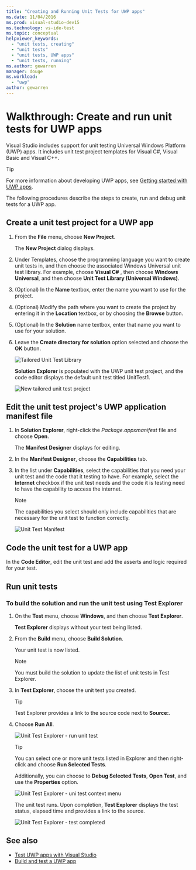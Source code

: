 ```yaml
---
title: "Creating and Running Unit Tests for UWP apps"
ms.date: 11/04/2016
ms.prod: visual-studio-dev15
ms.technology: vs-ide-test
ms.topic: conceptual
helpviewer_keywords:
  - "unit tests, creating"
  - "unit tests"
  - "unit tests, UWP apps"
  - "unit tests, running"
ms.author: gewarren
manager: douge
ms.workload:
  - "uwp"
author: gewarren
---
```

# Walkthrough: Create and run unit tests for UWP apps

Visual Studio includes support for unit testing Universal Windows Platform (UWP) apps. It includes unit test project templates for Visual C#, Visual Basic and Visual C++.

> [!TIP]
> For more information about developing UWP apps, see [Getting started with UWP apps](/windows/uwp/get-started/).

The following procedures describe the steps to create, run and debug unit tests for a UWP app.

## Create a unit test project for a UWP app

1.  From the **File** menu, choose **New Project**.

     The **New Project** dialog displays.

2.  Under Templates, choose the programming language you want to create unit tests in, and then choose the associated Windows Universal unit test library. For example, choose **Visual C#** , then choose **Windows Universal**, and then choose **Unit Test Library (Universal Windows)**.

3.  (Optional) In the **Name** textbox, enter the name you want to use for the project.

4.  (Optional) Modify the path where you want to create the project by entering it in the **Location** textbox, or by choosing the **Browse** button.

5.  (Optional) In the **Solution** name textbox, enter that name you want to use for your solution.

6.  Leave the **Create directory for solution** option selected and choose the **OK** button.

     ![Tailored Unit Test Library](../test/media/unit_test_win8_1.png)

     **Solution Explorer** is populated with the UWP unit test project, and the code editor displays the default unit test titled UnitTest1.

     ![New tailored unit test project](../test/media/unit_test_win8_unittestexplorer_newprojectcreated.png)

## Edit the unit test project's UWP application manifest file

1.  In **Solution Explorer**, right-click the *Package.appxmanifest* file and choose **Open**.

     The **Manifest Designer** displays for editing.

2.  In the **Manifest Designer**, choose the **Capabilities** tab.

3.  In the list under **Capabilities**, select the capabilities that you need your unit test and the code that it testing to have. For example, select the **Internet** checkbox if the unit test needs and the code it is testing need to have the capability to access the internet.

    > [!NOTE]
    > The capabilities you select should only include capabilities that are necessary for the unit test to function correctly.

     ![Unit Test Manifest](../test/media/unit_test_win8_.png)

## Code the unit test for a UWP app

In the **Code Editor**, edit the unit test and add the asserts and logic required for your test.

## Run unit tests

### To build the solution and run the unit test using Test Explorer

1.  On the **Test** menu, choose **Windows**, and then choose **Test Explorer**.

     **Test Explorer** displays without your test being listed.

2.  From the **Build** menu, choose **Build Solution**.

     Your unit test is now listed.

    > [!NOTE]
    > You must build the solution to update the list of unit tests in Test Explorer.

3.  In **Test Explorer**, choose the unit test you created.

    > [!TIP]
    > Test Explorer provides a link to the source code next to **Source:**.

4.  Choose **Run All**.

     ![Unit Test Explorer &#45; run unit test](../test/media/unit_test_win8_unittestexplorer_contextmenurun.png)

    > [!TIP]
    > You can select one or more unit tests listed in Explorer and then right-click and choose **Run Selected Tests**.
    >
    > Additionally, you can choose to **Debug Selected Tests**, **Open Test**, and use the **Properties** option.
    >
    > ![Unit Test Explorer &#45; uni test context menu](../test/media/unit_test_win8_unittestexplorer_contextmenu.png)

    The unit test runs. Upon completion, **Test Explorer** displays the test status, elapsed time and provides a link to the source.

    ![Unit Test Explorer &#45; test completed](../test/media/unit_test_win8_unittestexplorer_done.png)

## See also

- [Test UWP apps with Visual Studio](../test/testing-store-apps-with-visual-studio.md)
- [Build and test a UWP app](/azure/devops/pipelines/apps/windows/universal?tabs=vsts)
